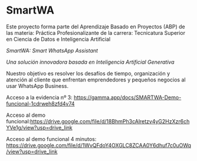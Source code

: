 # SmartWA
Este proyecto forma parte del Aprendizaje Basado en Proyectos (ABP) de las materia:  Práctica Profesionalizante de la carrera: Tecnicatura Superior en Ciencia de Datos e Inteligencia Artificial

*SmartWA: Smart WhatsApp Assistant*

_Una solución innovadora basada en Inteligencia Artificial Generativa_

Nuestro objetivo es resolver los desafíos de tiempo, organización y atención al cliente que enfrentan emprendedores y pequeños negocios al usar WhatsApp Business.

Acceso a la evidencia nº 3: https://gamma.app/docs/SMARTWA-Demo-funcional-1cdrweh8zfd4v74 

Acceso al demo funcional:https://drive.google.com/file/d/18BhmPh3cAlretzv4yG2HzXzr6chYVe1g/view?usp=drive_link 

Acceso al demo funcional 4 minutos: https://drive.google.com/file/d/1WvQFdoY4OXGLC8ZCAA0Y6dhuf7c0uOWq/view?usp=drive_link
